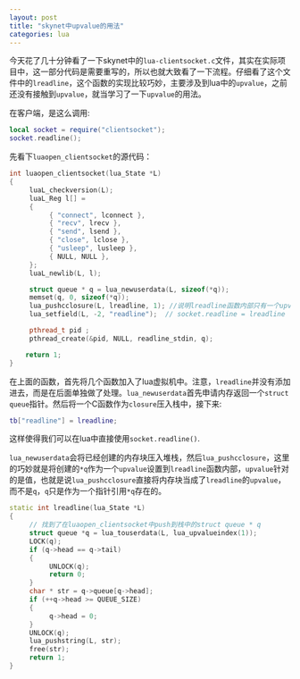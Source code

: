 ```yaml
---
layout: post
title: "skynet中upvalue的用法"
categories: lua
---
```


今天花了几十分钟看了一下skynet中的```lua-clientsocket.c```文件，其实在实际项目中，这一部分代码是需要重写的，所以也就大致看了一下流程。仔细看了这个文件中的```lreadline```，这个函数的实现比较巧妙，主要涉及到lua中的```upvalue```，之前还没有接触到```upvalue```，就当学习了一下```upvalue```的用法。

在客户端，是这么调用:

``` lua
local socket = require("clientsocket");
socket.readline();
```

先看下```luaopen_clientsocket```的源代码：

``` c++
int luaopen_clientsocket(lua_State *L) 
{
	 luaL_checkversion(L);
	 luaL_Reg l[] = 
	 {
		  { "connect", lconnect },
		  { "recv", lrecv },
		  { "send", lsend },
		  { "close", lclose },
		  { "usleep", lusleep },
		  { NULL, NULL },
	 };
	 luaL_newlib(L, l);

	 struct queue * q = lua_newuserdata(L, sizeof(*q));
	 memset(q, 0, sizeof(*q));
	 lua_pushcclosure(L, lreadline, 1); //说明lreadline函数内部只有一个upvalue值
	 lua_setfield(L, -2, "readline");  // socket.readline = lreadline

	 pthread_t pid ;
	 pthread_create(&pid, NULL, readline_stdin, q);

	return 1;
}
```

在上面的函数，首先将几个函数加入了lua虚拟机中。注意，```lreadline```并没有添加进去，而是在后面单独做了处理。```lua_newuserdata```首先申请内存返回一个```struct queue```指针。然后将一个C函数作为```closure```压入栈中，接下来:  

``` lua
tb["readline"] = lreadline;
```

这样使得我们可以在lua中直接使用```socket.readline()```.

```lua_newuserdata```会将已经创建的内存块压入堆栈，然后```lua_pushcclosure```，这里的巧妙就是将创建的```*q```作为一个```upvalue```设置到```lreadline```函数内部，```upvalue```针对的是值，也就是说```lua_pushcclosure```直接将内存块当成了```lreadline```的```upvalue```，而不是```q```，```q```只是作为一个指针引用```*q```存在的。

``` c++
static int lreadline(lua_State *L) 
{
	 // 找到了在luaopen_clientsocket中push到栈中的struct queue * q
	 struct queue *q = lua_touserdata(L, lua_upvalueindex(1));
	 LOCK(q);
	 if (q->head == q->tail) 
	 {
		  UNLOCK(q);
		  return 0;
	 }
	 char * str = q->queue[q->head];
	 if (++q->head >= QUEUE_SIZE) 
	 {
		  q->head = 0;
	 }
	 UNLOCK(q);
	 lua_pushstring(L, str);
	 free(str);
	 return 1;
}
```

